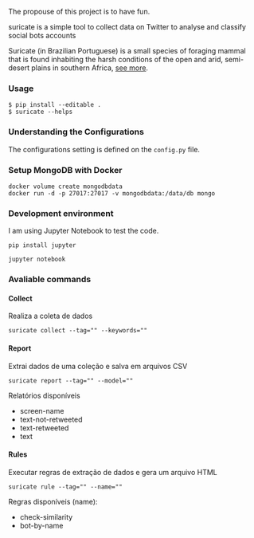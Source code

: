 The propouse of this project is to have fun.

suricate is a simple tool to collect data on Twitter to analyse and classify social bots accounts

Suricate (in Brazilian Portuguese) is a small species of foraging mammal that is found inhabiting the harsh conditions of the open and arid, semi-desert plains in southern Africa, [see more](https://a-z-animals.com/animals/meerkat/).

### Usage

```
$ pip install --editable .
$ suricate --helps
```

### Understanding the Configurations

The configurations setting is defined on the `config.py` file.

### Setup MongoDB with Docker 

```
docker volume create mongodbdata
docker run -d -p 27017:27017 -v mongodbdata:/data/db mongo
```

### Development environment 

I am using Jupyter Notebook to test the code. 

```
pip install jupyter
```
```
jupyter notebook
```

### Avaliable commands

#### Collect

Realiza a coleta de dados
```
suricate collect --tag="" --keywords=""
```

#### Report

Extrai dados de uma coleção e salva em arquivos CSV
```
suricate report --tag="" --model=""
```

Relatórios disponíveis
- screen-name
- text-not-retweeted
- text-retweeted
- text

#### Rules
Executar regras de extração de dados e gera um arquivo HTML
```
suricate rule --tag="" --name=""
```

Regras disponíveis (name):
- check-similarity
- bot-by-name